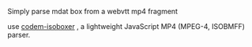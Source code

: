 Simply parse mdat box from a webvtt mp4 fragment

use 
[codem-isoboxer](https://github.com/Dash-Industry-Forum/codem-isoboxer) , a  lightweight JavaScript MP4 (MPEG-4, ISOBMFF) parser.
        